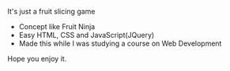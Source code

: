 It's just a fruit slicing game
- Concept like Fruit Ninja
- Easy HTML, CSS and JavaScript(JQuery)
- Made this while I was studying a course on Web Development

Hope you enjoy it.

